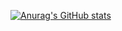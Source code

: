 [![Anurag's GitHub stats](https://github-readme-stats.vercel.app/api?username=jccapril)](https://github.com/anuraghazra/github-readme-stats)
